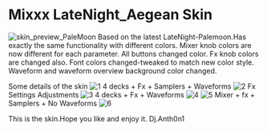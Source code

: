 # Mixxx LateNight_Aegean Skin
![skin_preview_PaleMoon](https://github.com/DjAnth0n1/LateNight_Aegean-Skin/assets/134925718/a17847a9-228c-415d-aa85-c06cdfdcd3ea)
Based on the latest LateNight-Palemoon.Has exactly the same functionality with different colors.
Mixer knob colors are now different for each parameter.
All buttons changed color.
Fx knob colors are changed also.
Font colors changed-tweaked to match new color style.
Waveform and waveform overview background color changed.


Some details of the skin
![1](https://github.com/DjAnth0n1/LateNight_Aegean-Skin/assets/134925718/f4904eb4-6f0d-4617-a692-bd705c16a0dc)
4 decks + Fx + Samplers + Waveforms
![2](https://github.com/DjAnth0n1/LateNight_Aegean-Skin/assets/134925718/6e0a145d-41f7-4831-a5d2-694b8cae1fb2)
Fx Settings Adjustments
![3](https://github.com/DjAnth0n1/LateNight_Aegean-Skin/assets/134925718/d6b12aa9-3b21-4744-9abd-2af58e0b020a)
4 decks + Fx + Waveforms
![4](https://github.com/DjAnth0n1/LateNight_Aegean-Skin/assets/134925718/473f3f51-a149-4b1b-9ce0-a80d643d8408)
![5](https://github.com/DjAnth0n1/LateNight_Aegean-Skin/assets/134925718/863913c3-83c5-4507-acd9-0c0da8f0b60a)
Mixer + fx + Samplers + No Waveforms
![6](https://github.com/DjAnth0n1/LateNight_Aegean-Skin/assets/134925718/1a5b2e6a-b1f4-4d51-b8e6-68f1939baa5a)

This is the skin.Hope you like and enjoy it.
Dj.Anth0n1






